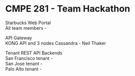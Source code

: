 # CMPE 281 - Team Hackathon

Starbucks Web Portal   
All team members -   

API Gateway  
KONG API and 3 nodes Cassandra - Neil Thaker

Tenant REST API Backends  
San Francisco tenant -   
San Jose tenant -  
Palo Alto tenant -  
